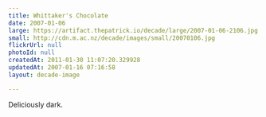 ```yaml
---
title: Whittaker's Chocolate
date: 2007-01-06
large: https://artifact.thepatrick.io/decade/large/2007-01-06-2106.jpg
small: http://cdn.m.ac.nz/decade/images/small/20070106.jpg
flickrUrl: null
photoId: null
createdAt: 2011-01-30 11:07:20.329928
updatedAt: 2007-01-16 07:16:58
layout: decade-image

---
```

Deliciously dark.
